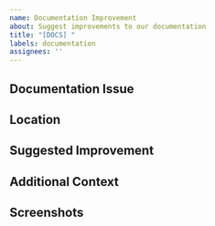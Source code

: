 ```yaml
---
name: Documentation Improvement
about: Suggest improvements to our documentation
title: "[DOCS] "
labels: documentation
assignees: ''
---
```


## Documentation Issue
<!-- Describe what's missing, unclear, or incorrect in the documentation. -->

## Location
<!-- Where did you find this documentation issue? Provide links or paths. -->

## Suggested Improvement
<!-- How should the documentation be improved? -->

## Additional Context
<!-- Add any other context about the problem here. -->

## Screenshots
<!-- If applicable, add screenshots to help explain your suggestion. -->
